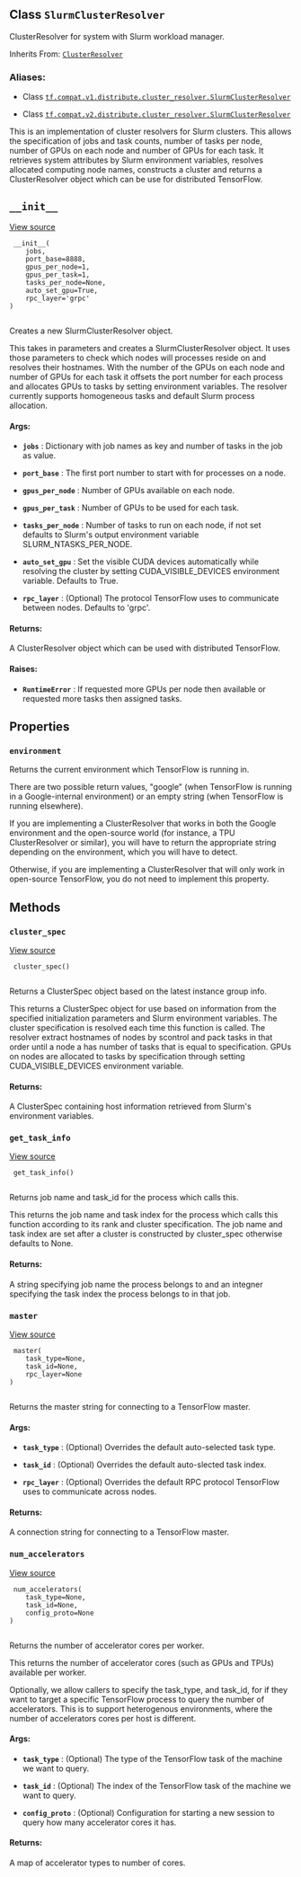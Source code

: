 

## Class  `SlurmClusterResolver` 
ClusterResolver for system with Slurm workload manager.

Inherits From: [ `ClusterResolver` ](https://tensorflow.google.cn/api_docs/python/tf/distribute/cluster_resolver/ClusterResolver)



### Aliases:

- Class [ `tf.compat.v1.distribute.cluster_resolver.SlurmClusterResolver` ](/api_docs/python/tf/distribute/cluster_resolver/SlurmClusterResolver)

- Class [ `tf.compat.v2.distribute.cluster_resolver.SlurmClusterResolver` ](/api_docs/python/tf/distribute/cluster_resolver/SlurmClusterResolver)

This is an implementation of cluster resolvers for Slurm clusters. This allows
the specification of jobs and task counts, number of tasks per node, number of
GPUs on each node and number of GPUs for each task. It retrieves system
attributes by Slurm environment variables, resolves allocated computing node
names, constructs a cluster and returns a ClusterResolver object which can be
use for distributed TensorFlow.



##  `__init__` 
[View source](https://github.com/tensorflow/tensorflow/blob/r2.0/tensorflow/python/distribute/cluster_resolver/slurm_cluster_resolver.py#L53-L127)



```
 __init__(
    jobs,
    port_base=8888,
    gpus_per_node=1,
    gpus_per_task=1,
    tasks_per_node=None,
    auto_set_gpu=True,
    rpc_layer='grpc'
)
 
```

Creates a new SlurmClusterResolver object.

This takes in parameters and creates a SlurmClusterResolver object. It uses
those parameters to check which nodes will processes reside on and resolves
their hostnames. With the number of the GPUs on each node and number of GPUs
for each task it offsets the port number for each process and allocates
GPUs to tasks by setting environment variables. The resolver currently
supports homogeneous tasks and default Slurm process allocation.



#### Args:

- **`jobs`** : Dictionary with job names as key and number of tasks in the job as
value.

- **`port_base`** : The first port number to start with for processes on a node.

- **`gpus_per_node`** : Number of GPUs available on each node.

- **`gpus_per_task`** : Number of GPUs to be used for each task.

- **`tasks_per_node`** : Number of tasks to run on each node, if not set defaults
to Slurm's output environment variable SLURM_NTASKS_PER_NODE.

- **`auto_set_gpu`** : Set the visible CUDA devices automatically while resolving
the cluster by setting CUDA_VISIBLE_DEVICES environment variable.
Defaults to True.

- **`rpc_layer`** : (Optional) The protocol TensorFlow uses to communicate between
nodes. Defaults to 'grpc'.



#### Returns:
A ClusterResolver object which can be used with distributed TensorFlow.



#### Raises:

- **`RuntimeError`** : If requested more GPUs per node then available or requested
more tasks then assigned tasks.



## Properties


###  `environment` 
Returns the current environment which TensorFlow is running in.

There are two possible return values, "google" (when TensorFlow is running
in a Google-internal environment) or an empty string (when TensorFlow is
running elsewhere).

If you are implementing a ClusterResolver that works in both the Google
environment and the open-source world (for instance, a TPU ClusterResolver
or similar), you will have to return the appropriate string depending on the
environment, which you will have to detect.

Otherwise, if you are implementing a ClusterResolver that will only work
in open-source TensorFlow, you do not need to implement this property.



## Methods


###  `cluster_spec` 
[View source](https://github.com/tensorflow/tensorflow/blob/r2.0/tensorflow/python/distribute/cluster_resolver/slurm_cluster_resolver.py#L129-L182)



```
 cluster_spec()
 
```

Returns a ClusterSpec object based on the latest instance group info.

This returns a ClusterSpec object for use based on information from the
specified initialization parameters and Slurm environment variables. The
cluster specification is resolved each time this function is called. The
resolver extract hostnames of nodes by scontrol and pack tasks in that
order until a node a has number of tasks that is equal to specification.
GPUs on nodes are allocated to tasks by specification through setting
CUDA_VISIBLE_DEVICES environment variable.



#### Returns:
A ClusterSpec containing host information retrieved from Slurm's
  environment variables.



###  `get_task_info` 
[View source](https://github.com/tensorflow/tensorflow/blob/r2.0/tensorflow/python/distribute/cluster_resolver/slurm_cluster_resolver.py#L184-L196)



```
 get_task_info()
 
```

Returns job name and task_id for the process which calls this.

This returns the job name and task index for the process which calls this
function according to its rank and cluster specification. The job name and
task index are set after a cluster is constructed by cluster_spec otherwise
defaults to None.



#### Returns:
A string specifying job name the process belongs to and an integner
  specifying the task index the process belongs to in that job.



###  `master` 
[View source](https://github.com/tensorflow/tensorflow/blob/r2.0/tensorflow/python/distribute/cluster_resolver/slurm_cluster_resolver.py#L198-L218)



```
 master(
    task_type=None,
    task_id=None,
    rpc_layer=None
)
 
```

Returns the master string for connecting to a TensorFlow master.



#### Args:

- **`task_type`** : (Optional) Overrides the default auto-selected task type.

- **`task_id`** : (Optional) Overrides the default auto-slected task index.

- **`rpc_layer`** : (Optional) Overrides the default RPC protocol TensorFlow uses
to communicate across nodes.



#### Returns:
A connection string for connecting to a TensorFlow master.



###  `num_accelerators` 
[View source](https://github.com/tensorflow/tensorflow/blob/r2.0/tensorflow/python/distribute/cluster_resolver/slurm_cluster_resolver.py#L220-L226)



```
 num_accelerators(
    task_type=None,
    task_id=None,
    config_proto=None
)
 
```

Returns the number of accelerator cores per worker.

This returns the number of accelerator cores (such as GPUs and TPUs)
available per worker.

Optionally, we allow callers to specify the task_type, and task_id, for
if they want to target a specific TensorFlow process to query
the number of accelerators. This is to support heterogenous environments,
where the number of accelerators cores per host is different.



#### Args:

- **`task_type`** : (Optional) The type of the TensorFlow task of the machine we
want to query.

- **`task_id`** : (Optional) The index of the TensorFlow task of the machine we
want to query.

- **`config_proto`** : (Optional) Configuration for starting a new session to
query how many accelerator cores it has.



#### Returns:
A map of accelerator types to number of cores.

